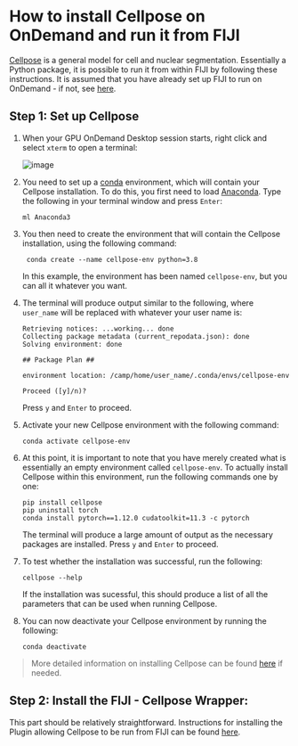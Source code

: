 # How to install Cellpose on OnDemand and run it from FIJI

[Cellpose](https://github.com/MouseLand/cellpose) is a general model for cell and nuclear segmentation. Essentially a Python package, it is possible to run it from within FIJI by following these instructions. It is assumed that you have already set up FIJI to run on OnDemand - if not, see [here](https://github.com/FrancisCrickInstitute/CALM/blob/master/Fiji/readme.md).

## Step 1: Set up Cellpose

1. When your GPU OnDemand Desktop session starts, right click and select `xterm` to open a terminal:

    ![image](https://github.com/FrancisCrickInstitute/CALM/assets/31737822/c541950a-7dab-4641-982e-b657eb4e530c)

2. You need to set up a [conda](https://en.wikipedia.org/wiki/Conda_(package_manager)) environment, which will contain your Cellpose installation. To do this, you first need to load [Anaconda](https://en.wikipedia.org/wiki/Anaconda_(Python_distribution)). Type the following in your terminal window and press `Enter`:

    ```shell
    ml Anaconda3
    ```
3. You then need to create the environment that will contain the Cellpose installation, using the following command:

    ```shell
     conda create --name cellpose-env python=3.8
    ```
    In this example, the environment has been named `cellpose-env`, but you can all it whatever you want.

4. The terminal will produce output similar to the following, where `user_name` will be replaced with whatever your user name is:

   ```shell
   Retrieving notices: ...working... done
   Collecting package metadata (current_repodata.json): done
   Solving environment: done
    
   ## Package Plan ##
    
   environment location: /camp/home/user_name/.conda/envs/cellpose-env
   
   Proceed ([y]/n)?
   ```

   Press `y` and `Enter` to proceed.

5. Activate your new Cellpose environment with the following command:

    ```shell
    conda activate cellpose-env
    ```
6. At this point, it is important to note that you have merely created what is essentially an empty environment called `cellpose-env`. To actually install Cellpose within this environment, run the following commands one by one:

    ```shell
    pip install cellpose
    pip uninstall torch
    conda install pytorch==1.12.0 cudatoolkit=11.3 -c pytorch
    ```
    The terminal will produce a large amount of output as the necessary packages are installed.     Press `y` and `Enter` to proceed.
7. To test whether the installation was successful, run the following:

    ```shell
    cellpose --help
    ```
    If the installation was sucessful, this should produce a list of all the parameters that can be used when running Cellpose.
8. You can now deactivate your Cellpose environment by running the following:

    ```shell
    conda deactivate
    ```

> More detailed information on installing Cellpose can be found [here](https://github.com/MouseLand/cellpose?tab=readme-ov-file#installation) if needed.

## Step 2: Install the FIJI - Cellpose Wrapper:

This part should be relatively straightforward. Instructions for installing the Plugin allowing Cellpose to be run from FIJI can be found [here](https://github.com/BIOP/ijl-utilities-wrappers?tab=readme-ov-file#ib-fiji---cellpose-wrapper).
